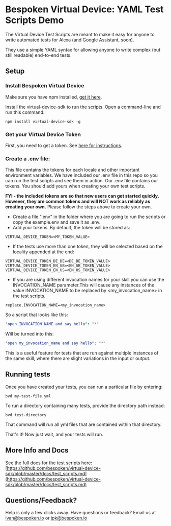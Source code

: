 # Bespoken Virtual Device: YAML Test Scripts Demo
The Virtual Device Test Scripts are meant to make it easy for anyone to write automated tests for Alexa (and Google Assistant, soon).

They use a simple YAML syntax for allowing anyone to write complex (but still readable) end-to-end tests.

## Setup

### Install Bespoken Virtual Device
Make sure you have npm installed, [get it here](https://www.npmjs.com/get-npm).

Install the virtual-device-sdk to run the scripts. Open a command-line and run this command:  

```
npm install virtual-device-sdk -g
```
### Get your Virtual Device Token
First, you need to get a token. See [here for instructions](https://github.com/bespoken/virtual-device-sdk/blob/master/docs/token_guide.md).

### Create a .env file:  
This file contains the tokens for each locale and other important environment variables. We have included our .env file 
in this repo so you can run the test scripts and see them in action. Our .env file contains our tokens. You should add
yours when creating your own test scripts. 

**FYI - the included tokens are so that new users can get started quickly. However, they are common tokens and will NOT work as reliably as creating your own.** Please follow the steps above to create your own.

* Create a file ".env" in the folder where you are going to run the scripts or copy the example.env and save it as .env.
* Add your tokens. By default, the token will be stored as:
```
VIRTUAL_DEVICE_TOKEN=<MY_TOKEN_VALUE>
```
* If the tests use more than one token, they will be selected based on the locality appended at the end:
```
VIRTUAL_DEVICE_TOKEN_DE_DE=<DE_DE_TOKEN_VALUE>
VIRTUAL_DEVICE_TOKEN_EN_GB=<EN_GB_TOKEN_VALUE>
VIRTUAL_DEVICE_TOKEN_EN_US=<EN_US_TOKEN_VALUE>
```
* If you are using different invocation names for your skill you can use the INVOCATION_NAME parameter.This will cause any instances of the value INVOCATION_NAME to be replaced by <my_invocation_name> in the test scripts.
```
replace.INVOCATION_NAME=<my_invocation_name>
```
So a script that looks like this:
```yaml
"open INVOCATION_NAME and say hello": "*"
```

Will be turned into this:
```yaml
"open my_invocation_name and say hello": "*"
```
This is a useful feature for tests that are run against multiple instances of the same skill, where there are slight variations in the input or output.

## Running tests
Once you have created your tests, you can run a particular file by entering:
```
bvd my-test-file.yml
```

To run a directory containing many tests, provide the directory path instead:
```
bvd test-directory
```

That command will run all yml files that are contained within that directory.

That's it! Now just wait, and your tests will run.

## More Info and Docs
See the full docs for the test scripts here:  
[https://github.com/bespoken/virtual-device-sdk/blob/master/docs/test_scripts.md](https://github.com/bespoken/virtual-device-sdk/blob/master/docs/test_scripts.md)

## Questions/Feedback? 
Help is only a few clicks away. Have questions or feedback? Email us at [ivan@bespoken.io](mailto:ivan@bespoken.io) or [jpk@bespoken.io](mailto:jpk@bespoken.io) 
